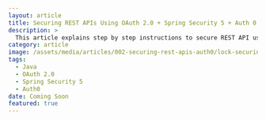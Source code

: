 ```yaml
---
layout: article
title: Securing REST APIs Using OAuth 2.0 + Spring Security 5 + Auth 0
description: >
  This article explains step by step instructions to secure REST API using OAuth 2.0 protocol + Spring Security 5 + Auth 0 (Cloud Authorization Service)
category: article
image: /assets/media/articles/002-securing-rest-apis-auth0/lock-securing-rest-auth0-title.jpg
tags:
  - Java
  - OAuth 2.0
  - Spring Security 5
  - Auth0
date: Coming Soon
featured: true
---
```

